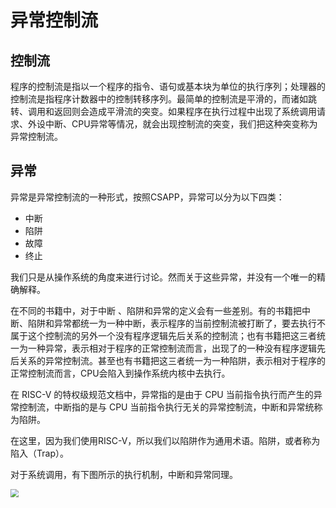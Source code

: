 # 异常控制流

## 控制流

程序的控制流是指以一个程序的指令、语句或基本块为单位的执行序列；处理器的控制流是指程序计数器中的控制转移序列。最简单的控制流是平滑的，而诸如跳转、调用和返回则会造成平滑流的突变。如果程序在执行过程中出现了系统调用请求、外设中断、CPU异常等情况，就会出现控制流的突变，我们把这种突变称为异常控制流。

## 异常

异常是异常控制流的一种形式，按照CSAPP，异常可以分为以下四类：

- 中断
- 陷阱
- 故障
- 终止

我们只是从操作系统的角度来进行讨论。然而关于这些异常，并没有一个唯一的精确解释。

在不同的书籍中，对于中断 、陷阱和异常的定义会有一些差别。有的书籍把中断、陷阱和异常都统一为一种中断，表示程序的当前控制流被打断了，要去执行不属于这个控制流的另外一个没有程序逻辑先后关系的控制流；也有书籍把这三者统一为一种异常，表示相对于程序的正常控制流而言，出现了的一种没有程序逻辑先后关系的异常控制流。甚至也有书籍把这三者统一为一种陷阱，表示相对于程序的正常控制流而言，CPU会陷入到操作系统内核中去执行。

在 RISC-V 的特权级规范文档中，异常指的是由于 CPU 当前指令执行而产生的异常控制流，中断指的是与 CPU 当前指令执行无关的异常控制流，中断和异常统称为陷阱。

在这里，因为我们使用RISC-V，所以我们以陷阱作为通用术语。陷阱，或者称为陷入（Trap）。

对于系统调用，有下图所示的执行机制，中断和异常同理。

<img src="https://s2.loli.net/2022/05/15/mAyjXrNsEw6pn4o.png" style="zoom:80%;" />